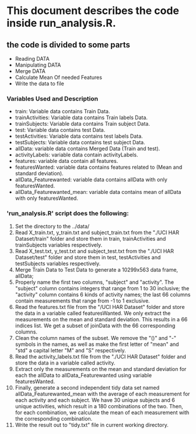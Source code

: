 # **This document describes the code inside run_analysis.R.**

## the code is divided to some parts
* Reading DATA
* Manipulating DATA
* Merge DATA
* Calculate Mean Of needed Features
* Write the data to file 
### Variables Used and Description
* train: Variable data contains Train Data.
* trainActivities: Variable data contains Train labels Data.
* trainSubjects:  Variable data contains Train subject Data.
* test: Variable data contains test Data.
* testActivities: Variable data contains test labels Data.
* testSubjects: Variable data contains test subject Data.
* allData: variable data contains Merged Data (Train and test).
* activityLabels: variable data contain activityLabels.
* features: variable data contain all features.
* featuresWanted: variable data contains features related to (Mean and standard deviation).
* allData_Featurewanted: variable data contains allData with only featuresWanted.
* allData_Featurewanted_mean: variable data contains mean of allData with only featuresWanted.
### 'run_analysis.R' script does the following:
1. Set the directory to the ../data/
2. Read X_train.txt, y_train.txt and subject_train.txt from the "./UCI HAR Dataset/train" folder and store them in train, trainActivities and trainSubjects variables respectively.
3. Read X_test.txt, y_test.txt and subject_test.txt from the "./UCI HAR Dataset/test" folder and store them in test, testActivities and testSubjects variables respectively.
4. Merge Train Data to Test Data to generate a 10299x563 data frame, allData; 
5. Properly name the first two columns, "subject" and "activity". The "subject" column contains integers that range from 1 to 30 inclusive; the "activity" column contains 6 kinds of activity names; the last 66 columns contain measurements that range from -1 to 1 exclusive.
6. Read the features.txt file from the "/UCI HAR Dataset" folder and store the data in a variable called featuresWanted. We only extract the measurements on the mean and standard deviation. This results in a 66 indices list. We get a subset of joinData with the 66 corresponding columns.
7. Clean the column names of the subset. We remove the "()" and "-" symbols in the names, as well as make the first letter of "mean" and "std" a capital letter "M" and "S" respectively.
8. Read the activity_labels.txt file from the "./UCI HAR Dataset" folder and store the data in a variable called activity.
9. Extract only the measurements on the mean and standard deviation for each the allData to allData_Featurewanted using variable featuresWanted.
10. Finally, generate a second independent tidy data set named allData_Featurewanted_mean with the average of each measurement for each activity and each subject. We have 30 unique subjects and 6 unique activities, which result in a 180 combinations of the two. Then, for each combination, we calculate the mean of each measurement with the corresponding combination.
11. Write the result out to "tidy.txt" file in current working directory.

